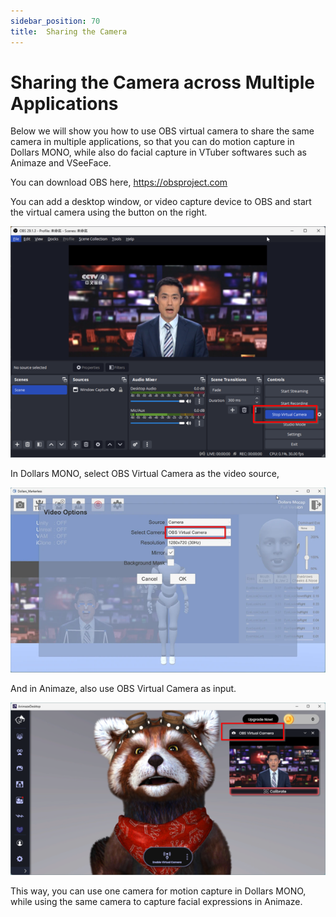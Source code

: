 ```yaml
---
sidebar_position: 70
title:  Sharing the Camera
---
```


# Sharing the Camera across Multiple Applications

Below we will show you how to use OBS virtual camera to share the same camera in multiple applications, so that you can do motion capture in Dollars MONO, while also do facial capture in VTuber softwares such as Animaze and VSeeFace.

You can download OBS here, https://obsproject.com

You can add a desktop window, or video capture device to OBS and start the virtual camera using the button on the right.

![](../img/FktWqShQT4QzysPfF0e6uDl2wp_A.png#center)

In Dollars MONO, select OBS Virtual Camera as the video source,

![](../img/2023-10-20_22_52_56-563201_119831.png#center)

And in Animaze, also use OBS Virtual Camera as input.

![](../img/Ft3Pf9KIgAM5tAs65dU8IYTJNGAd.png#center)

This way, you can use one camera for motion capture in Dollars MONO, while using the same camera to capture facial expressions in Animaze.
